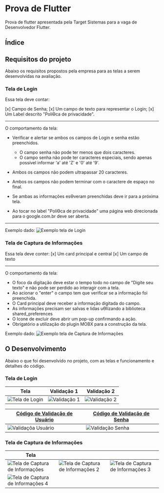# Prova de Flutter
Prova de flutter apresentada pela Target Sistemas para a vaga de Desenvolvedor Flutter.

## Índice

## Requisitos do projeto
Abaixo os requisitos propostos pela empresa para as telas a serem desenvolvidas na avaliação.

### Tela de Login

Essa tela deve contar:

[x] Campo de Senha;
[x] Um campo de texto para representar o Login;
[x] Um Label descrito "PolíƟca de privacidade".

---
O comportamento da tela:
- Verificar e alertar se ambos os campos de Login e senha estão preenchidos.
    - O campo senha não pode ter menos que dois caracteres.
    - O campo senha não pode ter caracteres especiais, sendo apenas possível informar 'a' até 'Z' e '0' até '9'.

- Ambos os campos não podem ultrapassar 20 caracteres.
- Ambos os campos não podem terminar com o caractere de espaço no final.
- Se ambas as informações esƟveram preenchidas deve ir para a próxima tela.
- Ao tocar no label "PolíƟca de privacidade" uma página web direcionada para o google.com.br deve ser aberta. 
---
Exemplo dado:
![Exemplo tela de Login](https://github.com/matheusrmatias/provaflutter-Target-Sistemas/assets/115509118/ce7fc357-5fde-4fd6-ac4f-02d4e16c175d)

### Tela de Captura de Informações
Essa tela deve conter:
[x] Um card principal e central
[x] Um campo de texto 

---

O comportamento da tela:
- O foco da digitação deve estar o tempo todo no campo de "Digite seu texto" e não pode ser perdido ao interagir com a tela.
- Ao acionar o "enter" o campo tem que verificar se a informação foi preenchida.
- O Card principal deve receber a informação digitada do campo.
- As informações precisam ser salvas e lidas uƟlizando a biblioteca shared_preferences
- O Icone de excluir deve abrir um pop-up confirmando a ação.
- Obrigatório a utilização do plugin MOBX para a construção da tela. 

Exemplo dado:
![Exemplo tela de Captura de Informações](https://github.com/matheusrmatias/provaflutter-Target-Sistemas/assets/115509118/737daae2-7888-4017-a7f3-25227b2f910f)

## O Desenvolvimento
Abaixo o que foi desenvolvido no projeto, com as telas e funcionamento e detalhes do código.
### Tela de Login

| Tela | Validação 1 | Validação 2 |
| --- | --- | --- |
| ![Tela de Login](https://github.com/matheusrmatias/provaflutter-Target-Sistemas/assets/115509118/1cb80ede-bf48-43dd-adfb-917b8a813c8b) | ![Validação 1](https://github.com/matheusrmatias/provaflutter-Target-Sistemas/assets/115509118/16cb9143-65af-4ad5-bbd6-4293030d9ddd) | ![Validação 2](https://github.com/matheusrmatias/provaflutter-Target-Sistemas/assets/115509118/8c245717-d53c-4fc5-acd5-20f4adf70050) |

| [Código de Validação de Usuário](https://github.com/matheusrmatias/provaflutter-Target-Sistemas/blob/main/lib/src/screens/login_page.dart) | [Código de Validação de Senha](https://github.com/matheusrmatias/provaflutter-Target-Sistemas/blob/main/lib/src/screens/login_page.dart) |
| --- | --- |
| ![Validaçõa Usuário](https://github.com/matheusrmatias/provaflutter-Target-Sistemas/assets/115509118/e4575b7b-a9aa-4c4b-86d7-4ade8a3e360a) | ![Validação Senha](https://github.com/matheusrmatias/provaflutter-Target-Sistemas/assets/115509118/dc3e3527-9686-44e6-b9f1-eeef9f2fb29a) |

### Tela de Captura de Informações

| Tela |  |  |
| --- | --- | --- |
| ![Tela de Captura de Informações](https://github.com/matheusrmatias/provaflutter-Target-Sistemas/assets/115509118/0d3e5154-550b-473a-90c0-5036ec78257f) | ![Tela de Captura de Informações 2](https://github.com/matheusrmatias/provaflutter-Target-Sistemas/assets/115509118/4964dd72-f974-49c2-ac3e-904d58a25e1b) | ![Tela de Captura de Informações 3](https://github.com/matheusrmatias/provaflutter-Target-Sistemas/assets/115509118/c8041885-c4e0-4296-b968-2b5f6113da6d) |
| ![Tela de Captura de Informações 4](https://github.com/matheusrmatias/provaflutter-Target-Sistemas/assets/115509118/5f160f92-36c2-40e3-bfa9-50544ec5fbd2) |  |  |